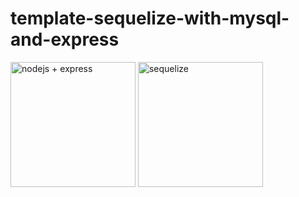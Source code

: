 # template-sequelize-with-mysql-and-express 
<div>
  <img src="https://miro.medium.com/max/720/0*5xhD4Q3fgWJE2r-q.png" alt="nodejs + express" width="200"/>
  <img src="https://cdn.icon-icons.com/icons2/2107/PNG/512/file_type_sequelize_icon_130173.png" alt="sequelize" width="200"/>
</div>

